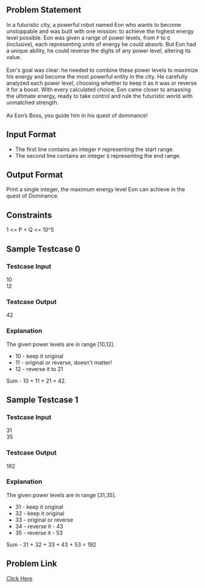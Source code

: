 ## Problem Statement
In a futuristic city, a powerful robot named Eon who wants to become unstoppable and was built with one mission: to achieve the highest energy level possible. 
Eon was given a range of power levels, from `P` to `Q` (inclusive), each representing units of energy he could absorb. 
But Eon had a unique ability, he could reverse the digits of any power level, altering its value. <br> <br>
Eon's goal was clear: he needed to combine these power levels to maximize his energy and become the most powerful entity in the city. 
He carefully analyzed each power level, choosing whether to keep it as it was or reverse it for a boost. 
With every calculated choice, Eon came closer to amassing the ultimate energy, ready to take control and rule the futuristic world with unmatched strength.
<br> <br> As Eon’s Boss, you guide him in his quest of dominance!

## Input Format

- The first line contains an integer `P` representing the start range.
- The second line contains an integer `Q` representing the end range.

## Output Format
Print a single integer, the maximum energy level Eon can achieve in the quest of Dominance.

## Constraints
1 <= P < Q <= 10^5

## Sample Testcase 0

### Testcase Input
10 <br>
12

### Testcase Output
42

### Explanation

The given power levels are in range [10,12].
- 10 - keep it original
- 11 - original or reverse, doesn't matter!
- 12 - reverse it to 21

Sum - 10 + 11 + 21 = 42.

## Sample Testcase 1

### Testcase Input
31 <br>
35

### Testcase Output
192

### Explanation

The given power levels are in range [31,35].
- 31 - keep it original
- 32 - keep it original
- 33 - original or reverse
- 34 - reverse it - 43
- 35 - reverse it - 53

Sum - 31 + 32 + 33 + 43 + 53 = 192

## Problem Link

[Click Here](https://unstop.com/courses/unstop-practice-interview-pep/30-days-dsa-bootcamp/day-data-structures-fundamentals-37811/coding-question-37814)
